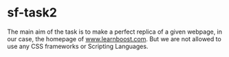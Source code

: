 # sf-task2
The main aim of the task is to make a perfect replica of a given webpage, in our case, the homepage of www.learnboost.com. 
But we are not allowed to use any CSS frameworks or Scripting Languages. 
